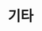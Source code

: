 ---
layout: home
title: "기타"
description: "그외 배운 것"
permalink: "/기타"
pagination: 
  enabled: true
  category: "기타"
  permalink: /:num/
---